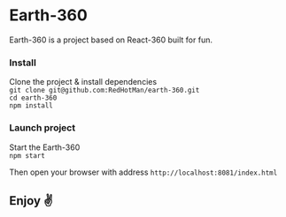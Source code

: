 # Earth-360

Earth-360 is a project based on React-360 built for fun.

### Install
Clone the project & install dependencies  
`git clone git@github.com:RedHotMan/earth-360.git`  
`cd earth-360`  
`npm install`

### Launch project
Start the Earth-360  
`npm start`

Then open your browser with address `http://localhost:8081/index.html`  

## Enjoy ✌️